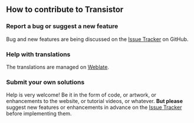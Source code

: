 ## How to contribute to Transistor

### Report a bug or suggest a new feature
Bug and new features are being discussed on the [Issue Tracker](https://github.com/y20k/transistor/issues) on GitHub.

### Help with translations
The translations are managed on [Weblate](https://hosted.weblate.org/projects/transistor/strings/). 

### Submit your own solutions
Help is very welcome! Be it in the form of code, or artwork, or enhancements to the website, or tutorial videos, or whatever. 
**But please** suggest new features or enhancements in advance on the [Issue Tracker](https://github.com/y20k/transistor/issues) before implementing them.
